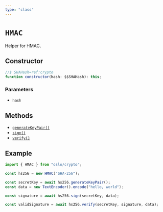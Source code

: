 ```yaml
---
type: "class"
---
```


# `HMAC`

Helper for HMAC.

## Constructor

```ts
//$ SHAHash=ref:crypto
function constructor(hash: $$SHAHash): this;
```

### Parameters

- `hash`

## Methods

- [`generateKeyPair()`](ref:crypto/HMAC)
- [`sign()`](ref:crypto/HMAC)
- [`verify()`](ref:crypto/HMAC)

## Example

```ts
import { HMAC } from "oslo/crypto";

const hs256 = new HMAC("SHA-256");

const secretKey = await hs256.generateKeyPair();
const data = new TextEncoder().encode("hello, world");

const signature = await hs256.sign(secretKey, data);

const validSignature = await hs256.verify(secretKey, signature, data);
```
